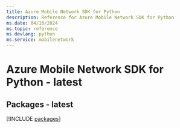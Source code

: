 ```yaml
---
title: Azure Mobile Network SDK for Python
description: Reference for Azure Mobile Network SDK for Python
ms.date: 04/16/2024
ms.topic: reference
ms.devlang: python
ms.service: mobilenetwork
---
```

# Azure Mobile Network SDK for Python - latest
## Packages - latest
[!INCLUDE [packages](mobile-network-index.md)]